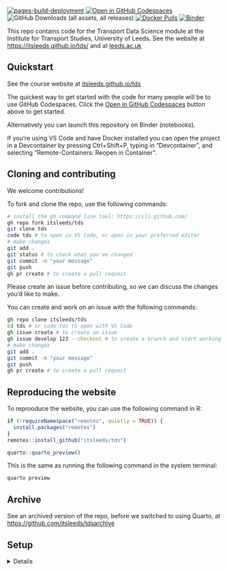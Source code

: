 
[![pages-build-deployment](https://github.com/itsleeds/tds/actions/workflows/pages/pages-build-deployment/badge.svg)](https://github.com/itsleeds/tds/actions/workflows/pages/pages-build-deployment)
[![Open in GitHub
Codespaces](https://img.shields.io/badge/Open%20in-GitHub%20Codespaces-blue?logo=github.png)](https://github.com/codespaces/new/itsleeds/tds?quickstart=1)
![GitHub Downloads (all assets, all
releases)](https://img.shields.io/github/downloads/itsleeds/tds/total.png)
[![Docker
Pulls](https://img.shields.io/badge/Docker:_ghcr.io-image_ghcr)](https://github.com/itsleeds/tds/pkgs/container/tds)
[![Binder](https://mybinder.org/badge_logo.svg)](https://mybinder.org/v2/gh/itsleeds/tds/HEAD)
<!-- [![Open in Gitpod](https://img.shields.io/badge/Open%20in-Gitpod-blue?logo=gitpod)](https://gitpod.io/#https://github.com/itsleeds/tds) -->

This repo contains code for the Transport Data Science module at the
Institute for Transport Studies, University of Leeds. See the website at
https://itsleeds.github.io/tds/ and at
[leeds.ac.uk](https://webprod3.leeds.ac.uk/catalogue/dynmodules.asp?Y=202223&M=TRAN-5340M)

## Quickstart


See the course website at
[itsleeds.github.io/tds](https://itsleeds.github.io/tds/)

The quickest way to get started with the code for many people will be to
use GitHub Codespaces. Click the [Open in GitHub
Codespaces](https://github.com/codespaces/new/itsleeds/tds?quickstart=1)
button above to get started.

Alternatively you can launch this repository on Binder (notebooks).

If you’re using VS Code and have Docker installed you can open the
project in a Devcontainer by pressing Ctrl+Shift+P, typing in
“Devcontainer”, and selecting “Remote-Containers: Reopen in Container”.

## Cloning and contributing

We welcome contributions!

To fork and clone the repo, use the following commands:

``` sh
# install the gh command line tool: https://cli.github.com/
gh repo fork itsleeds/tds
git clone tds
code tds # to open in VS Code, or open in your preferred editor
# make changes
git add .
git status # to check what you've changed
git commit -m "your message"
git push
gh pr create # to create a pull request
```

Please create an issue before contributing, so we can discuss the
changes you’d like to make.

<!-- Note: we have branch protections in place so you should create a PR before pushing to the main branch. -->

You can create and work on an issue with the following commands:

``` sh
gh repo clone itsleeds/tds
cd tds # or code tds to open with VS Code
gh issue create # to create an issue
gh issue develop 123 --checkout # to create a branch and start working on issue 123
# make changes
git add .
git commit -m "your message"
git push
gh pr create # to create a pull request
```

## Reproducing the website

To reprooduce the website, you can use the following command in R:

``` r
if (!requireNamespace("remotes", quietly = TRUE)) {
  install.packages("remotes")
}
remotes::install_github("itsleeds/tds")
```

``` r
quarto::quarto_preview()
```

This is the same as running the following command in the system
terminal:

``` bash
quarto preview
```

## Archive

See an archived version of the repo, before we switched to using Quarto,
at https://github.com/itsleeds/tdsarchive

## Setup

<details>

To set it up we used commands such as:

``` r
usethis::use_description()
usethis::use_package("stats19")
usethis::use_package("DT")
usethis::use_package("quarto")
usethis::use_package("zonebuilder")
```

You can save presentations as PDF files with the following command:

We use the Harvard citation style, added as follows:

``` bash
wget https://github.com/citation-style-language/styles/raw/refs/heads/master/elsevier-harvard.csl
```

See documentation on Quarto website for info on publishing.
